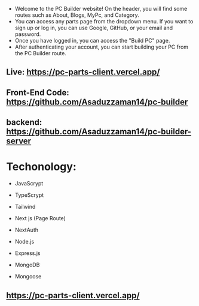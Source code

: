 - Welcome to the PC Builder website! On the header, you will find some routes such as About, Blogs, MyPc, and Category.
- You can access any parts page from the dropdown menu. If you want to sign up or log in, you can use Google, GitHub, or your email and password.
- Once you have logged in, you can access the "Build PC" page.
- After authenticating your account, you can start building your PC from the PC Builder route.

## Live: https://pc-parts-client.vercel.app/

## Front-End Code: https://github.com/Asaduzzaman14/pc-builder

## backend: https://github.com/Asaduzzaman14/pc-builder-server

# Techonology:

- JavaScrypt
- TypeScrypt
- Tailwind
- Next js (Page Route)
- NextAuth

- Node.js
- Express.js
- MongoDB
- Mongoose

## https://pc-parts-client.vercel.app/
